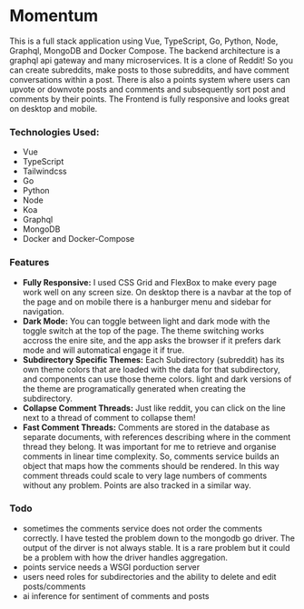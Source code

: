 # Momentum

This is a full stack application using Vue, TypeScript, Go, Python, Node, Graphql, MongoDB and Docker Compose. The backend architecture is a graphql api gateway and many microservices. It is a clone of Reddit! So you can create subreddits, make posts to those subreddits, and have comment conversations within a post. There is also a points system where users can upvote or downvote posts and comments and subsequently sort post and comments by their points. The Frontend is fully responsive and looks great on desktop and mobile.

### Technologies Used:

- Vue
- TypeScript
- Tailwindcss
- Go
- Python
- Node
- Koa
- Graphql
- MongoDB
- Docker and Docker-Compose

### Features

- **Fully Responsive:** I used CSS Grid and FlexBox to make every page work well on any screen size. On desktop there is a navbar at the top of the page and on mobile there is a hanburger menu and sidebar for navigation.
- **Dark Mode:** You can toggle between light and dark mode with the toggle switch at the top of the page. The theme switching works accross the enire site, and the app asks the browser if it prefers dark mode and will automatical engage it if true.
- **Subdirectory Specific Themes:** Each Subdirectory (subreddit) has its own theme colors that are loaded with the data for that subdirectory, and components can use those theme colors. light and dark versions of the theme are programatically generated when creating the subdirectory.
- **Collapse Comment Threads:** Just like reddit, you can click on the line next to a thread of comment to collapse them!
- **Fast Comment Threads:** Comments are stored in the database as separate documents, with references describing where in the comment thread they belong. It was important for me to retrieve and organise comments in linear time complexity. So, comments service builds an object that maps how the comments should be rendered. In this way comment threads could scale to very lage numbers of comments without any problem. Points are also tracked in a similar way.

### Todo

- sometimes the comments service does not order the comments correctly. I have tested the problem down to the mongodb go driver. The output of the dirver is not always stable. It is a rare problem but it could be a problem with how the driver handles aggregation.
- points service needs a WSGI porduction server
- users need roles for subdirectories and the ability to delete and edit posts/comments
- ai inference for sentiment of comments and posts
